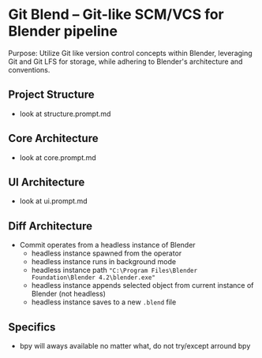 # Git Blend – Git-like SCM/VCS for Blender pipeline

Purpose: Utilize Git like version control concepts within Blender, leveraging Git and Git LFS for storage, while adhering to Blender's architecture and conventions.

## Project Structure
- look at structure.prompt.md

## Core Architecture
- look at core.prompt.md

## UI Architecture
- look at ui.prompt.md

## Diff Architecture
- Commit operates from a headless instance of Blender
    - headless instance spawned from the operator
    - headless instance runs in background mode
    - headless instance path `"C:\Program Files\Blender Foundation\Blender 4.2\blender.exe"`
    - headless instance appends selected object from current instance of Blender (not headless)
    - headless instance saves to a new `.blend` file

## Specifics
- bpy will aways available no matter what, do not try/except arround bpy